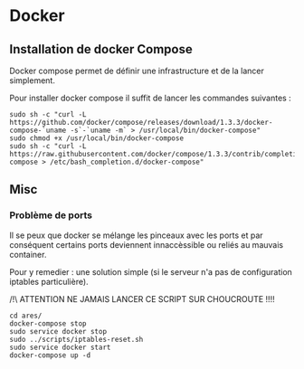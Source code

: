 # Docker
## Installation de docker Compose
Docker compose permet de définir une infrastructure et de la lancer simplement.

Pour installer docker compose il suffit de lancer les commandes suivantes :
```shell
sudo sh -c "curl -L https://github.com/docker/compose/releases/download/1.3.3/docker-compose-`uname -s`-`uname -m` > /usr/local/bin/docker-compose"
sudo chmod +x /usr/local/bin/docker-compose
sudo sh -c "curl -L https://raw.githubusercontent.com/docker/compose/1.3.3/contrib/completion/bash/docker-compose > /etc/bash_completion.d/docker-compose"
```


## Misc

### Problème de ports

Il se peux que docker se mélange les pinceaux avec les ports et par conséquent certains ports deviennent innaccèssible ou reliés au mauvais container.

Pour y remedier : une solution simple (si le serveur n'a pas de configuration iptables particulière).

/!\ ATTENTION NE JAMAIS LANCER CE SCRIPT SUR CHOUCROUTE !!!!

```shell
cd ares/
docker-compose stop
sudo service docker stop
sudo ../scripts/iptables-reset.sh
sudo service docker start
docker-compose up -d
```
